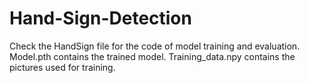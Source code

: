 # Hand-Sign-Detection
Check the HandSign file for the code of model training and evaluation. Model.pth contains the trained model. Training_data.npy contains the pictures used for training.
